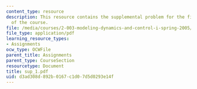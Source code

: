 ```yaml
---
content_type: resource
description: This resource contains the supplemental problem for the first assignment
  of the course.
file: /media/courses/2-003-modeling-dynamics-and-control-i-spring-2005/d3ad308d892b0167c1d07d5d0293e14f_sup_1.pdf
file_type: application/pdf
learning_resource_types:
- Assignments
ocw_type: OCWFile
parent_title: Assignments
parent_type: CourseSection
resourcetype: Document
title: sup_1.pdf
uid: d3ad308d-892b-0167-c1d0-7d5d0293e14f
---
```

